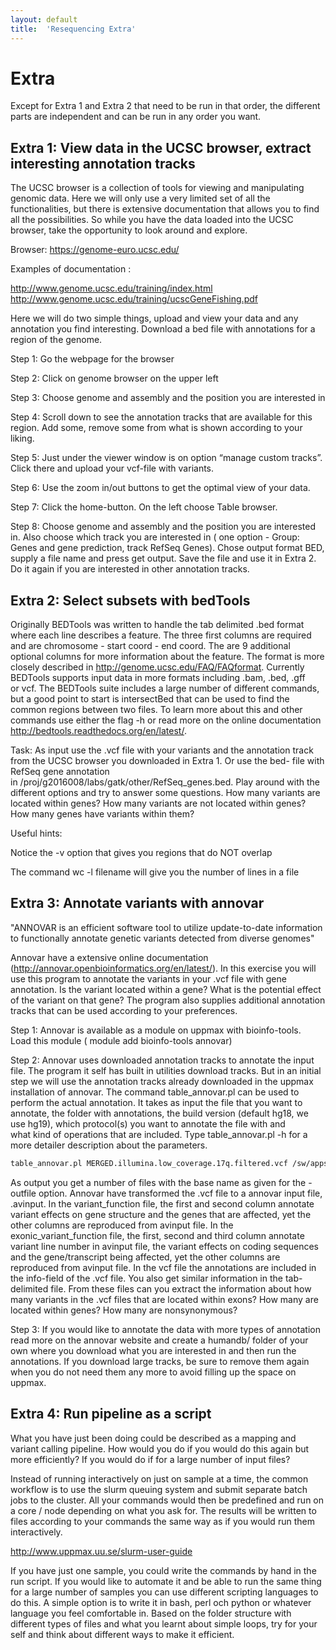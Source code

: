 ```yaml
---
layout: default
title:  'Resequencing Extra'
---
```



# Extra

Except for Extra 1 and Extra 2 that need to be run in that order, the different parts are independent and can be run in any order you want. 

## Extra 1: View data in the UCSC browser, extract interesting annotation tracks

The UCSC browser is a collection of tools for viewing and manipulating genomic data. Here we will only use a very limited set of all the functionalities, but there is extensive documentation that allows you to find all the possibilities. So while you have the data loaded into the UCSC browser, take the opportunity to look around and explore. 

Browser: https://genome-euro.ucsc.edu/

Examples of documentation :

http://www.genome.ucsc.edu/training/index.html
http://www.genome.ucsc.edu/training/ucscGeneFishing.pdf

Here we will do two simple things, upload and view your data and any annotation you find interesting. Download a bed file with annotations for a region of the genome. 

Step 1: Go the webpage for the browser

Step 2: Click on genome browser on the upper left

Step 3: Choose genome and assembly and the position you are interested in

Step 4: Scroll down to see the annotation tracks that are available for this region. Add some, remove some from what is shown according to your liking. 

Step 5: Just under the viewer window is on option “manage custom tracks”. Click there and upload your vcf-file with variants. 

Step 6: Use the zoom in/out buttons to get the optimal view of your data. 

Step 7: Click the home-button. On the left choose Table browser. 

Step 8: Choose genome and assembly and the position you are interested in. Also choose which track you are interested in ( one option - Group: Genes and gene prediction, track RefSeq Genes). Chose output format BED, supply a file name and press get output. Save the file and use it in Extra 2. Do it again if you are interested in other annotation tracks. 

## Extra 2: Select subsets with bedTools

Originally BEDTools was written to handle the tab delimited .bed format where each line describes a feature. The three first columns are required and are chromosome - start coord - end coord. The are 9 additional optional columns for more information about the feature. The format is more closely described in http://genome.ucsc.edu/FAQ/FAQformat. Currently BEDTools supports input data in more formats including .bam, .bed, .gff or vcf. The BEDTools suite includes a large number of different commands, but a good point to start is intersectBed that can be used to find the common regions between two files. To learn more about this and other commands use either the flag -h or read more on the online documentation http://bedtools.readthedocs.org/en/latest/.

Task: As input use the .vcf file with your variants and the annotation track from the UCSC browser you downloaded in Extra 1. Or use the bed- file with RefSeq gene annotation in /proj/g2016008/labs/gatk/other/RefSeq_genes.bed. Play around with the different options and try to answer some questions. How many variants are located within genes? How many variants are not located within genes? How many genes have variants within them?  

Useful hints:

Notice the -v option that gives you regions that do NOT overlap

The command wc -l filename will give you the number of lines in a file

## Extra 3: Annotate variants with annovar

"ANNOVAR is an efficient software tool to utilize update-to-date information to functionally annotate genetic variants detected from diverse genomes"

Annovar have a extensive online documentation (http://annovar.openbioinformatics.org/en/latest/). In this exercise you will use this program to annotate the variants in your .vcf file with gene annotation. Is the variant located within a gene? What is the potential effect of the variant on that gene? The program also supplies additional annotation tracks that can be used according to your preferences.

Step 1: Annovar is available as a module on uppmax with bioinfo-tools. Load this module ( module add bioinfo-tools annovar)

Step 2: Annovar uses downloaded annotation tracks to annotate the input file. The program it self has built in utilities download tracks. But in an initial step we will use the annotation tracks already downloaded in the uppmax installation of annovar. The command table_annovar.pl can be used to perform the actual annotation. It takes as input the file that you want to annotate, the folder with annotations, the build version (default hg18, we use hg19), which protocol(s) you want to annotate the file with and what kind of operations that are included. Type table_annovar.pl -h for a more detailer description about the parameters. 

```bash
table_annovar.pl MERGED.illumina.low_coverage.17q.filtered.vcf /sw/apps/bioinfo/annovar/2014.11.12/milou/humandb/ -buildver hg19 -outfile myanno -vcfinput --protocol refGene -operation g
```

As output you get a number of files with the base name as given for the -outfile option. Annovar have transformed the .vcf file to a annovar input file, .avinput. In the variant_function file, the first and second column annotate variant effects on gene structure and the genes that are affected, yet the other columns are reproduced from avinput file. In the exonic_variant_function file, the first, second and third column annotate variant line number in avinput file, the variant effects on coding sequences and the gene/transcript being affected, yet the other columns are reproduced from avinput file. In the vcf file the annotations are included in the info-field of the .vcf file. You also get similar information in the tab-delimited file. From these files can you extract the information about how many variants in the .vcf files that are located within exons? How many are located within genes? How many are nonsynonymous?  

Step 3: If you would like to annotate the data with more types of annotation read more on the annovar website and create a humandb/ folder of your own where you download what you are interested in and then run the annotations. If you download large tracks, be sure to remove them again when you do not need them any more to avoid filling up the space on uppmax. 

## Extra 4: Run pipeline as a script

What you have just been doing could be described as a mapping and variant calling pipeline. How would you do if you would do this again but more efficiently? If you would do if for a large number of input files?

Instead of running interactively on just on sample at a time, the common workflow is to use the slurm queuing system and submit separate batch jobs to the cluster. All your commands would then be predefined and run on a core / node depending on what you ask for. The results will be written to files according to your commands the same way as if you would run them interactively. 

http://www.uppmax.uu.se/slurm-user-guide

If you have just one sample, you could write the commands by hand in the run script. If you would like to automate it and be able to run the same thing for a large number of samples you can use different scripting languages to do this. A simple option is to write it in bash, perl och python or whatever language you feel comfortable in. Based on the folder structure with different types of files and what you learnt about simple loops, try for your self and think about different ways to make it efficient.

